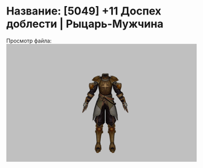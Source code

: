 # Название: [5049] +11 Доспех доблести | Рыцарь-Мужчина

Просмотр файла:
![p000019.png](p000019.png)